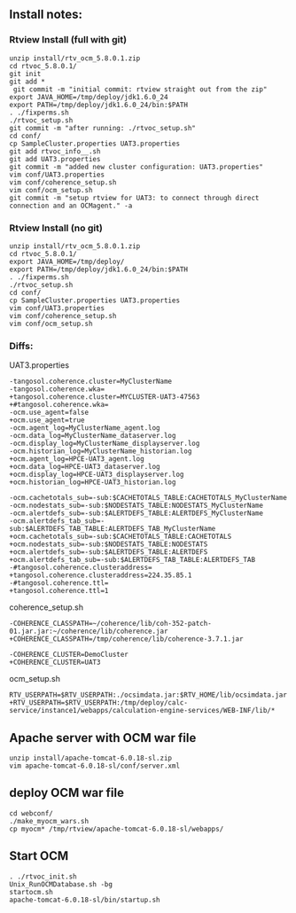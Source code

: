 

## Install notes:

### Rtview Install (full with git)
    unzip install/rtv_ocm_5.8.0.1.zip
    cd rtvoc_5.8.0.1/
    git init
    git add *
     git commit -m "initial commit: rtview straight out from the zip"
    export JAVA_HOME=/tmp/deploy/jdk1.6.0_24
    export PATH=/tmp/deploy/jdk1.6.0_24/bin:$PATH
    . ./fixperms.sh
    ./rtvoc_setup.sh
    git commit -m "after running: ./rtvoc_setup.sh"
    cd conf/
    cp SampleCluster.properties UAT3.properties
    git add rtvoc_info__.sh
    git add UAT3.properties
    git commit -m "added new cluster configuration: UAT3.properties"
    vim conf/UAT3.properties
    vim conf/coherence_setup.sh
    vim conf/ocm_setup.sh
    git commit -m "setup rtview for UAT3: to connect through direct connection and an OCMagent." -a

### Rtview Install (no git)

    unzip install/rtv_ocm_5.8.0.1.zip
    cd rtvoc_5.8.0.1/
    export JAVA_HOME=/tmp/deploy/
    export PATH=/tmp/deploy/jdk1.6.0_24/bin:$PATH
    . ./fixperms.sh
    ./rtvoc_setup.sh
    cd conf/
    cp SampleCluster.properties UAT3.properties
    vim conf/UAT3.properties
    vim conf/coherence_setup.sh
    vim conf/ocm_setup.sh

### Diffs:

UAT3.properties

    -tangosol.coherence.cluster=MyClusterName
    -tangosol.coherence.wka=
    +tangosol.coherence.cluster=MYCLUSTER-UAT3-47563
    +#tangosol.coherence.wka=
    -ocm.use_agent=false
    +ocm.use_agent=true
    -ocm.agent_log=MyClusterName_agent.log
    -ocm.data_log=MyClusterName_dataserver.log
    -ocm.display_log=MyClusterName_displayserver.log
    -ocm.historian_log=MyClusterName_historian.log
    +ocm.agent_log=HPCE-UAT3_agent.log
    +ocm.data_log=HPCE-UAT3_dataserver.log
    +ocm.display_log=HPCE-UAT3_displayserver.log
    +ocm.historian_log=HPCE-UAT3_historian.log
    
    -ocm.cachetotals_sub=-sub:$CACHETOTALS_TABLE:CACHETOTALS_MyClusterName
    -ocm.nodestats_sub=-sub:$NODESTATS_TABLE:NODESTATS_MyClusterName
    -ocm.alertdefs_sub=-sub:$ALERTDEFS_TABLE:ALERTDEFS_MyClusterName
    -ocm.alertdefs_tab_sub=-sub:$ALERTDEFS_TAB_TABLE:ALERTDEFS_TAB_MyClusterName
    +ocm.cachetotals_sub=-sub:$CACHETOTALS_TABLE:CACHETOTALS
    +ocm.nodestats_sub=-sub:$NODESTATS_TABLE:NODESTATS
    +ocm.alertdefs_sub=-sub:$ALERTDEFS_TABLE:ALERTDEFS
    +ocm.alertdefs_tab_sub=-sub:$ALERTDEFS_TAB_TABLE:ALERTDEFS_TAB
    -#tangosol.coherence.clusteraddress=
    +tangosol.coherence.clusteraddress=224.35.85.1
    -#tangosol.coherence.ttl=
    +tangosol.coherence.ttl=1

coherence_setup.sh

    -COHERENCE_CLASSPATH=~/coherence/lib/coh-352-patch-01.jar.jar:~/coherence/lib/coherence.jar
    +COHERENCE_CLASSPATH=/tmp/coherence/lib/coherence-3.7.1.jar

    -COHERENCE_CLUSTER=DemoCluster
    +COHERENCE_CLUSTER=UAT3

ocm_setup.sh

    RTV_USERPATH=$RTV_USERPATH:./ocsimdata.jar:$RTV_HOME/lib/ocsimdata.jar
    +RTV_USERPATH=$RTV_USERPATH:/tmp/deploy/calc-service/instance1/webapps/calculation-engine-services/WEB-INF/lib/*


## Apache server with OCM war file

    unzip install/apache-tomcat-6.0.18-sl.zip
    vim apache-tomcat-6.0.18-sl/conf/server.xml

## deploy OCM war file

    cd webconf/
    ./make_myocm_wars.sh
    cp myocm* /tmp/rtview/apache-tomcat-6.0.18-sl/webapps/


## Start OCM

    . ./rtvoc_init.sh
    Unix_RunOCMDatabase.sh -bg
    startocm.sh
    apache-tomcat-6.0.18-sl/bin/startup.sh


